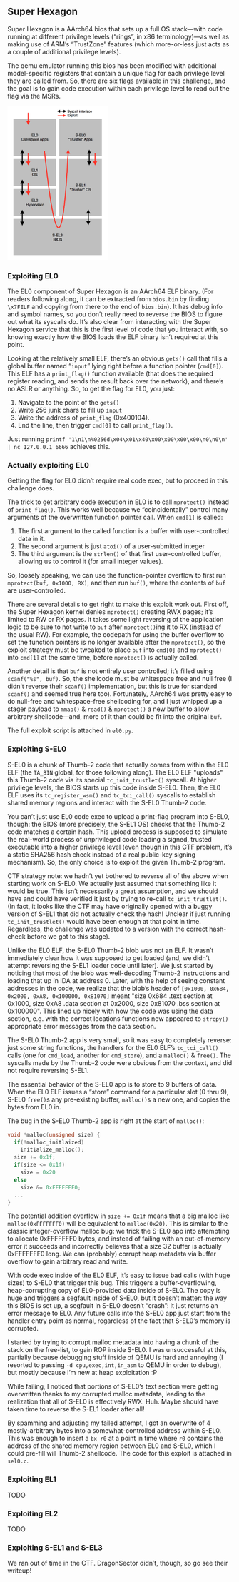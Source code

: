 ## Super Hexagon

Super Hexagon is a AArch64 bios that sets up a full OS stack—with code running at different privilege levels (“rings”, in x86 terminology)—as well as making use of ARM’s “TrustZone” features (which more-or-less just acts as a couple of additional privilege levels).

The qemu emulator running this bios has been modified with additional model-specific registers that contain a unique flag for each privilege level they are called from. So, there are six flags available in this challenge, and the goal is to gain code execution within each privilege level to read out the flag via the MSRs.

<img src="map.png" alt="AArch64 privilege levels" width="225" height="345">

### Exploiting EL0

The EL0 component of Super Hexagon is an AArch64 ELF binary. (For readers following along, it can be extracted from `bios.bin` by finding `\x7FELF` and copying from there to the end of `bios.bin`). It has debug info and symbol names, so you don’t really need to reverse the BIOS to figure out what its syscalls do. It’s also clear from interacting with the Super Hexagon service that this is the first level of code that you interact with, so knowing exactly how the BIOS loads the ELF binary isn’t required at this point.

Looking at the relatively small ELF, there’s an obvious `gets()` call that fills a global buffer named “`input`” lying right before a function pointer (`cmd[0]`). This ELF has a `print_flag()` function available (that does the required register reading, and sends the result back over the network), and there’s no ASLR or anything. So, to get the flag for EL0, you just:

1. Navigate to the point of the `gets()`
2. Write 256 junk chars to fill up `input`
3. Write the address of `print_flag` (0x400104).
4. End the line, then trigger `cmd[0]` to call `print_flag()`.

Just running `printf '1\n1\n%0256d\x04\x01\x40\x00\x00\x00\x00\n0\n0\n' | nc 127.0.0.1 6666` achieves this.


### Actually exploiting EL0

Getting the flag for EL0 didn’t require real code exec, but to proceed in this challenge does.

The trick to get arbitrary code execution in EL0 is to call `mprotect()` instead of `print_flag()`. This works well because we “coincidentally” control many arguments of the overwritten function pointer call. When `cmd[1]` is called:

1. The first argument to the called function is a buffer with user-controlled data in it.
2. The second argument is just `atoi()` of a user-submitted integer
3. The third argument is the `strlen()` of that first user-controlled buffer, allowing us to control it (for small integer values).

So, loosely speaking, we can use the function-pointer overflow to first run `mprotect(buf, 0x1000, RX)`, and then run `buf()`, where the contents of `buf` are user-controlled.

There are several details to get right to make this exploit work out. First off, the Super Hexagon kernel denies `mprotect()` creating RWX pages; it’s limited to RW or RX pages. It takes some light reversing of the application logic to be sure to not write to `buf` after `mprotect()`ing it to RX (instead of the usual RW). For example, the codepath for using the buffer overflow to set the function pointers is no longer available after the `mprotect()`, so the exploit strategy must be tweaked to place `buf` into `cmd[0]` and `mprotect()` into `cmd[1]` at the same time, before `mprotect()` is actually called.

Another detail is that `buf` is not entirely user controlled; it’s filled using `scanf("%s", buf)`. So, the shellcode must be whitespace free and null free (I didn’t reverse their `scanf()` implementation, but this is true for standard `scanf()` and seemed true here too). Fortunately, AArch64 was pretty easy to do null-free and whitespace-free shellcoding for, and I just whipped up a stager payload to `mmap()` & `read()` & `mprotect()` a new buffer to allow arbitrary shellcode—and, more of it than could be fit into the original `buf`.

The full exploit script is attached in `el0.py`.

### Exploiting S-EL0

S-EL0 is a chunk of Thumb-2 code that actually comes from within the EL0 ELF (the `TA_BIN` global, for those following along). The EL0 ELF "uploads" this Thumb-2 code via its special `tc_init_trustlet()` syscall. At higher privilege levels, the BIOS starts up this code inside S-EL0. Then, the EL0 ELF uses its `tc_register_wsm()` and `tc_tci_call()` syscalls to establish shared memory regions and interact with the S-EL0 Thumb-2 code.

You can’t just use EL0 code exec to upload a print-flag program into S-EL0, though: the BIOS (more precisely, the S-EL1 OS) checks that the Thumb-2 code matches a certain hash. This upload process is supposed to simulate the real-world process of unprivileged code loading a signed, trusted executable into a higher privilege level (even though in this CTF problem, it’s a static SHA256 hash check instead of a real public-key signing mechanism). So, the only choice is to exploit the given Thumb-2 program.

CTF strategy note: we hadn’t yet bothered to reverse all of the above when starting work on S-EL0. We actually just assumed that something like it would be true. This isn’t necessarily a great assumption, and we should have and could have verified it just by trying to re-call `tc_init_trustlet()`. (In fact, it looks like the CTF may have originally opened with a buggy version of S-EL1 that did not actually check the hash! Unclear if just running `tc_init_trustlet()` would have been enough at that point in time. Regardless, the challenge was updated to a version with the correct hash-check before we got to this stage).

Unlike the EL0 ELF, the S-EL0 Thumb-2 blob was not an ELF. It wasn’t immediately clear how it was supposed to get loaded (and, we didn’t attempt reversing the S-EL1 loader code until later). We just started by noticing that most of the blob was well-decoding Thumb-2 instructions and loading that up in IDA at address 0. Later, with the help of seeing constant addresses in the code, we realize that the blob’s header of `[0x1000, 0x684, 0x2000, 0xA8, 0x100000, 0x81070]` meant "size 0x684 .text section at 0x1000, size 0xA8 .data section at 0x2000, size 0x81070 .bss section at 0x100000". This lined up nicely with how the code was using the data section, e.g. with the correct locations functions now appeared to `strcpy()` appropriate error messages from the data section.

The S-EL0 Thumb-2 app is very small, so it was easy to completely reverse: just some string functions, the handlers for the EL0 ELF’s `tc_tci_call()` calls (one for `cmd_load`, another for `cmd_store`), and a `malloc()` & `free()`. The syscalls made by the Thumb-2 code were obvious from the context, and did not require reversing S-EL1.

The essential behavior of the S-EL0 app is to store to 9 buffers of data. When the EL0 ELF issues a “store” command for a particular slot (0 thru 9), S-EL0 `free()`s any pre-existing buffer, `malloc()`s a new one, and copies the bytes from EL0 in.

The bug in the S-EL0 Thumb-2 app is right at the start of `malloc()`:

```c
void *malloc(unsigned size) {
  if(!malloc_initlaized)
    initialize_malloc();
  size += 0x1f;
  if(size <= 0x1f)
    size = 0x20
  else
    size &= 0xFFFFFFF0;
  ...
}
```

The potential addition overflow in `size += 0x1f` means that a big malloc like `malloc(0xFFFFFFF0)` will be equivalent to `malloc(0x20)`. This is similar to the classic integer-overflow malloc bug: we trick the S-EL0 app into attempting to allocate 0xFFFFFFF0 bytes, and instead of failing with an out-of-memory error it succeeds and incorrectly believes that a size 32 buffer is actually 0xFFFFFFF0 long. We can (probably) corrupt heap metadata via buffer overflow to gain arbitrary read and write.

With code exec inside of the EL0 ELF, it’s easy to issue bad calls (with huge sizes) to S-EL0 that trigger this bug. This triggers a buffer-overflowing, heap-corrupting copy of EL0-provided data inside of S-EL0. The copy is huge and triggers a segfault inside of S-EL0, but it doesn’t matter: the way this BIOS is set up, a segfault in S-EL0 doesn’t “crash”: it just returns an error message to EL0. Any future calls into the S-EL0 app just start from the handler entry point as normal, regardless of the fact that S-EL0’s memory is corrupted.

I started by trying to corrupt malloc metadata into having a chunk of the stack on the free-list, to gain ROP inside S-EL0. I was unsuccessful at this, partially because debugging stuff inside of QEMU is hard and annoying (I resorted to passing `-d cpu,exec,int,in_asm` to QEMU in order to debug), but mostly because I’m new at heap exploitation :P

While failing, I noticed that portions of S-EL0’s text section were getting overwritten thanks to my corrupted malloc metadata, leading to the realization that all of S-EL0 is effectively RWX. Huh. Maybe should have taken time to reverse the S-EL1 loader after all!

By spamming and adjusting my failed attempt, I got an overwrite of 4 mostly-arbitrary bytes into a somewhat-controlled address within S-EL0. This was enough to insert a `bx r0` at a point in time where `r0` contains the address of the shared memory region between EL0 and S-EL0, which I could pre-fill will Thumb-2 shellcode. The code for this exploit is attached in `sel0.c`.

### Exploiting EL1

TODO


### Exploiting EL2

TODO


### Exploiting S-EL1 and S-EL3

We ran out of time in the CTF. DragonSector didn’t, though, so go see their writeup!
